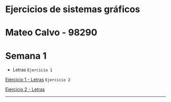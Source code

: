 # Ejercicios de sistemas gráficos
# Mateo Calvo - 98290
# Semana 1
* Letras
`Ejercicio 1`

<a href="semana1/letras/ejercicio1.html" title="Ejercicio 1 - Letras">Ejercicio 1 - Letras</a>
`Ejercicio 2`

<a href="semana1/letras/ejercicio2.html" title="Ejercicio 2 - Letras">Ejercicio 2 - Letras</a>

---

